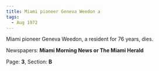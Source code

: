 ```yaml
---  
title: Miami pioneer Geneva Weedon a  
tags:  
  - Aug 1972  
---  
```

  
Miami pioneer Geneva Weedon, a resident for 76 years, dies.  
  
Newspapers: **Miami Morning News or The Miami Herald**  
  
Page: **3**, Section: **B** 
